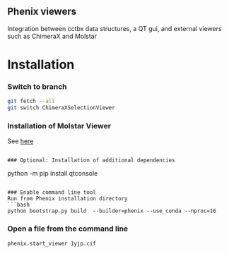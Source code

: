 ## Phenix viewers 
Integration between cctbx data structures, a QT gui, and external viewers such as ChimeraX and Molstar

# Installation

### Switch to branch
```bash
git fetch --all
git switch ChimeraXSelectionViewer
```

### Installation of Molstar Viewer
See [here](https://github.com/phenix-project/phenix-molstar)
```

### Optional: Installation of additional dependencies
```
python -m pip install qtconsole
```

### Enable command line tool
Run from Phenix installation directory
```bash
python bootstrap.py build  --builder=phenix --use_conda --nproc=16
```


### Open a file from the command line
```bash
phenix.start_viewer 1yjp.cif
```
